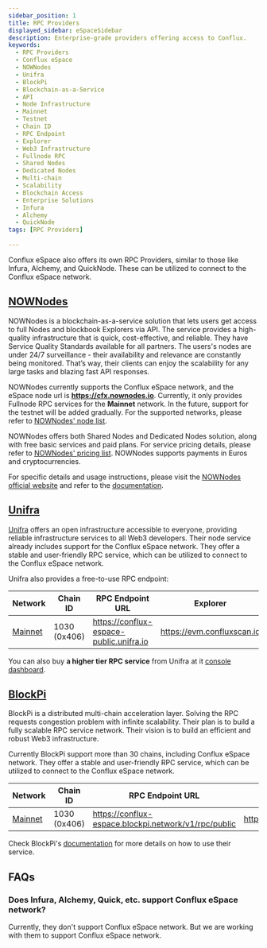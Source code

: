 ```yaml
---
sidebar_position: 1
title: RPC Providers
displayed_sidebar: eSpaceSidebar
description: Enterprise-grade providers offering access to Conflux.
keywords:
  - RPC Providers
  - Conflux eSpace
  - NOWNodes
  - Unifra
  - BlockPi
  - Blockchain-as-a-Service
  - API
  - Node Infrastructure
  - Mainnet
  - Testnet
  - Chain ID
  - RPC Endpoint
  - Explorer
  - Web3 Infrastructure
  - Fullnode RPC
  - Shared Nodes
  - Dedicated Nodes
  - Multi-chain
  - Scalability
  - Blockchain Access
  - Enterprise Solutions
  - Infura
  - Alchemy
  - QuickNode
tags: [RPC Providers]
 
---
```


Conflux eSpace also offers its own RPC Providers, similar to those like Infura, Alchemy, and QuickNode. These can be utilized to connect to the Conflux eSpace network.

## [NOWNodes](https://nownodes.io/conflux)

NOWNodes is a blockchain-as-a-service solution that lets users get access to full Nodes and blockbook Explorers via API. The service provides a high-quality infrastructure that is quick, cost-effective, and reliable. They have Service Quality Standards available for all partners.
The users's nodes are under 24/7 surveillance - their availability and relevance are constantly being monitored. That’s way, their clients can enjoy the scalability for any large tasks and blazing fast API responses.

NOWNodes currently supports the Conflux eSpace network, and the eSpace node url is **https://cfx.nownodes.io**. Currently, it only provides Fullnode RPC services for the **Mainnet** network. In the future, support for the testnet will be added gradually. For the supported networks, please refer to [NOWNodes' node list](https://nownodes.io/nodes).

NOWNodes offers both Shared Nodes and Dedicated Nodes solution, along with free basic services and paid plans. For service pricing details, please refer to [NOWNodes' pricing list](https://nownodes.io/pricing). NOWNodes supports payments in Euros and cryptocurrencies.

For specific details and usage instructions, please visit the [NOWNodes official website](https://nownodes.io) and refer to the [documentation](https://documenter.getpostman.com/view/13630829/TVmFkLwy).

## [Unifra](https://unifra.io/)

[Unifra](https://unifra.io/) offers an open infrastructure accessible to everyone, providing reliable infrastructure services to all Web3 developers. Their node service already includes support for the Conflux eSpace network.
They offer a stable and user-friendly RPC service, which can be utilized to connect to the Conflux eSpace network.

Unifra also provides a free-to-use RPC endpoint:

Network  | Chain ID                | RPC Endpoint URL | Explorer
-------- | ----------------------- | ------------ |------------
[Mainnet](#mainnet) | 1030 (0x406) | https://conflux-espace-public.unifra.io | https://evm.confluxscan.io

You can also buy **a higher tier RPC service** from Unifra at it [console dashboard](https://console.unifra.io/).

## [BlockPi](https://blockpi.io/conflux)

BlockPi is a distributed multi-chain acceleration layer. Solving the RPC requests congestion problem with infinite scalability. Their plan is to build a fully scalable RPC service network. Their vision is to build an efficient and robust Web3 infrastructure.

Currently BlockPi support more than 30 chains, including Conflux eSpace network. They offer a stable and user-friendly RPC service, which can be utilized to connect to the Conflux eSpace network.

Network  | Chain ID                | RPC Endpoint URL | Explorer
-------- | ----------------------- | ------------ |------------
[Mainnet](#mainnet) | 1030 (0x406) | https://conflux-espace.blockpi.network/v1/rpc/public | https://evm.confluxscan.io

Check BlockPi's [documentation](https://docs.blockpi.io/) for more details on how to use their service.

## FAQs

### Does Infura, Alchemy, Quick, etc. support Conflux eSpace network?

Currently, they don't support Conflux eSpace network. But we are working with them to support Conflux eSpace network.
